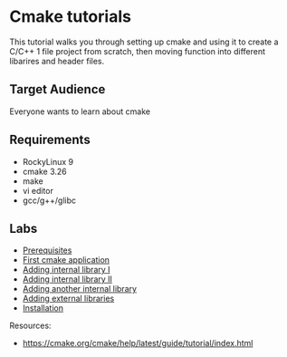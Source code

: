 # Cmake tutorials

This tutorial walks you through setting up cmake and using it to create a C/C++ 1 file project from scratch, then moving function into different libarires and header files.

## Target Audience

Everyone wants to learn about cmake

## Requirements

* RockyLinux 9
* cmake 3.26
* make
* vi editor
* gcc/g++/glibc

## Labs

* [Prerequisites](docs/0-prerequisites.md)
* [First cmake application](docs/01-First_cmake_application.md)
* [Adding internal library I](docs/02-internal_lib1.md)
* [Adding internal library II](docs/03-internal_lib2.md)
* [Adding another internal library](docs/03-internal_lib2.md)
* [Adding external libraries](docs/04-external_lib.md)
* [Installation](docs/05-installation.md)

Resources:

- https://cmake.org/cmake/help/latest/guide/tutorial/index.html
